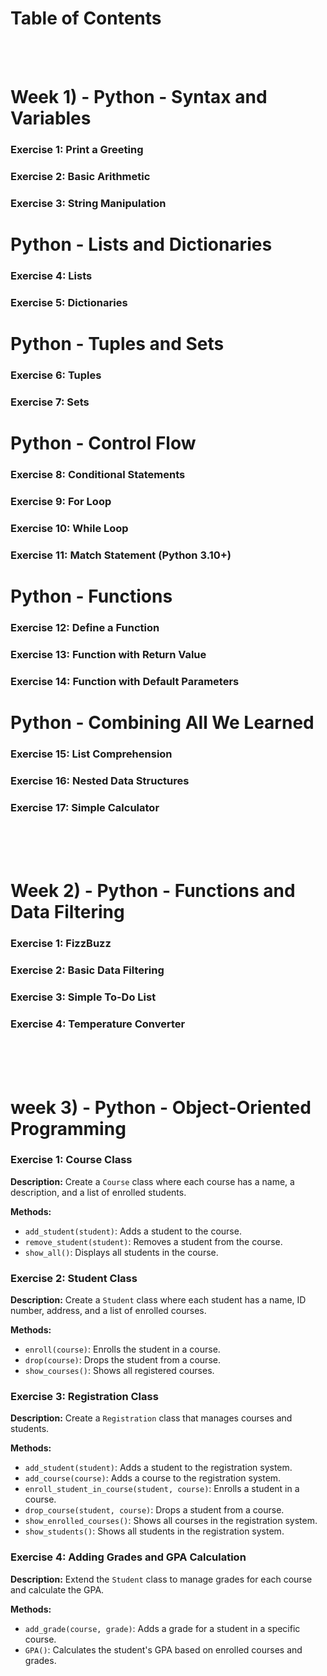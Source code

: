 # Table of Contents

<br>
<br>


# Week 1) - Python - Syntax and Variables
### Exercise 1: Print a Greeting
### Exercise 2: Basic Arithmetic
### Exercise 3: String Manipulation

# Python - Lists and Dictionaries

### Exercise 4: Lists
### Exercise 5: Dictionaries

# Python - Tuples and Sets

### Exercise 6: Tuples 
### Exercise 7: Sets

# Python - Control Flow

### Exercise 8: Conditional Statements
### Exercise 9: For Loop
### Exercise 10: While Loop
### Exercise 11: Match Statement (Python 3.10+)

# Python - Functions

### Exercise 12: Define a Function
### Exercise 13: Function with Return Value
### Exercise 14: Function with Default Parameters

# Python - Combining All We Learned

### Exercise 15: List Comprehension
### Exercise 16: Nested Data Structures
### Exercise 17: Simple Calculator

<br>
<br>
<br>


# Week 2) - Python - Functions and Data Filtering

### Exercise 1: FizzBuzz
### Exercise 2: Basic Data Filtering
### Exercise 3: Simple To-Do List
### Exercise 4: Temperature Converter

<br>
<br>
<br>



# week 3) - Python - Object-Oriented Programming

### Exercise 1: Course Class
**Description:** Create a `Course` class where each course has a name, a description, and a list of enrolled students.

**Methods:**
- `add_student(student)`: Adds a student to the course.
- `remove_student(student)`: Removes a student from the course.
- `show_all()`: Displays all students in the course.

### Exercise 2: Student Class
**Description:** Create a `Student` class where each student has a name, ID number, address, and a list of enrolled courses.

**Methods:**
- `enroll(course)`: Enrolls the student in a course.
- `drop(course)`: Drops the student from a course.
- `show_courses()`: Shows all registered courses.

### Exercise 3: Registration Class
**Description:** Create a `Registration` class that manages courses and students. 

**Methods:**
- `add_student(student)`: Adds a student to the registration system.
- `add_course(course)`: Adds a course to the registration system.
- `enroll_student_in_course(student, course)`: Enrolls a student in a course.
- `drop_course(student, course)`: Drops a student from a course.
- `show_enrolled_courses()`: Shows all courses in the registration system.
- `show_students()`: Shows all students in the registration system.

### Exercise 4: Adding Grades and GPA Calculation
**Description:** Extend the `Student` class to manage grades for each course and calculate the GPA.

**Methods:**
- `add_grade(course, grade)`: Adds a grade for a student in a specific course.
- `GPA()`: Calculates the student's GPA based on enrolled courses and grades.




